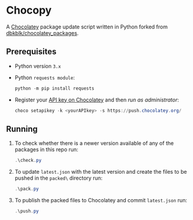 # Chocopy

A [Chocolatey](https://chocolatey.org/) package update script written in Python forked from [dbkblk/chocolatey_packages](https://github.com/dbkblk/chocolatey_packages).

## Prerequisites

- Python version `3.x`

- Python `requests module`:

   ```powershell
   python -m pip install requests
   ```

- Register your [API key on Chocolatey](https://chocolatey.org/account) and then _run as administrator_:

   ```powershell
   choco setapikey -k <yourAPIkey> -s https://push.chocolatey.org/
   ```

## Running

1. To check whether there is a newer version available of any of the packages in this repo run:

   ```powershell
   .\check.py
   ```

1. To update `latest.json` with the latest version and create the files to be pushed in the `packed\` directory run:

   ```powershell
   .\pack.py
   ```

1. To publish the packed files to Chocolatey and commit `latest.json` run:

   ```powershell
   .\push.py 
   ```

